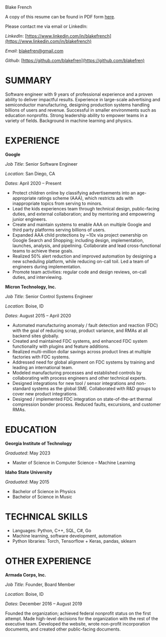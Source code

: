 Blake French

A copy of this resume can be found in PDF form [here](https://blakefren.github.io/resume.pdf).

Please contact me via email or LinkedIn:

*LinkedIn*: [https://www.linkedin.com/in/blakefrench](https://www.linkedin.com/in/blakefrench)

*Email*: blakefren@gmail.com

*Github*: [https://github.com/blakefren](https://github.com/blakefren)

# SUMMARY

Software engineer with 9 years of professional experience and a proven ability to deliver impactful results. Experience in large-scale advertising and semiconductor manufacturing, designing production systems handling billions of users and revenue. Successful in smaller environments such as education nonprofits. Strong leadership ability to empower teams in a variety of fields. Background in machine learning and physics.

# EXPERIENCE

**Google**

*Job Title*: Senior Software Engineer

*Location*: San Diego, CA

*Dates*: April 2020 – Present

* Protect children online by classifying advertisements into an age-appropriate ratings scheme (AAA), which restricts ads with inappropriate topics from serving to minors.
* Lead the kids experiences team through technical design, public-facing duties, and external collaboration; and by mentoring and empowering junior engineers.
* Create and maintain systems to enable AAA on multiple Google and third party platforms serving billions of users.
* Expanded AAA child protections by ~10x via project ownership on Google Search and Shopping; including design, implementation, launches, analysis, and pipelining. Collaborate and lead cross-functional teams to achieve these goals.
* Realized 50% alert reduction and improved automation by designing a new scheduling platform, while reducing on-call toil. Led a team of engineers during implementation.
* Promote team activities: regular code and design reviews, on-call duties, and interviewing.


**Micron Technology, Inc.**

*Job Title*: Senior Control Systems Engineer

*Location*: Boise, ID

*Dates*: August 2015 – April 2020

* Automated manufacturing anomaly / fault detection and reaction (FDC) with the goal of reducing scrap, product variance, and RMAs at all backend sites globally.
* Created and maintained FDC systems, and enhanced FDC system functionality with plugins and feature additions.
* Realized multi-million dollar savings across product lines at multiple factories with FDC systems.
* Addressed need for global alignment on FDC systems by training and leading an international team.
* Modeled manufacturing processes and established controls by collaborating with process engineers and other technical experts.
* Designed integrations for new tool / sensor integrations and non-standard systems as the global SME. Collaborated with R&D groups to cover new product integrations.
* Designed / implemented FDC integration on state-of-the-art thermal compression bonder process. Reduced faults, excursions, and customer RMAs.

# EDUCATION

**Georgia Institute of Technology**

*Graduated*: May 2023

* Master of Science in Computer Science – Machine Learning

**Idaho State University**

*Graduated*: May 2015

* Bachelor of Science in Physics
* Bachelor of Science in Music

# TECHNICAL SKILLS

* Languages: Python, C++, SQL, C#, Go
* Machine learning, software development, automation
* Python libraries: Torch, Tensorflow + Keras, pandas, sklearn

# OTHER EXPERIENCE

**Armada Corps, Inc.**

*Job Title*: Founder, Board Member

*Location*: Boise, ID

*Dates*: December 2016 – August 2019

Founded the organization; achieved federal nonprofit status on the first attempt.
Made high-level decisions for the organization with the rest of the executive team.
Developed the website, wrote non-profit incorporation documents, and created other public-facing documents.

